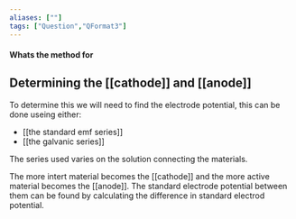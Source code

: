 ```yaml
---
aliases: [""]
tags: ["Question","QFormat3"]
---
```


#### Whats the method for
## Determining the [[cathode]] and [[anode]]

To determine this we will need to find the electrode potential, this can be done useing either:
- [[the standard emf series]]
- [[the galvanic series]]

The series used varies on the solution connecting the materials.

The more intert material becomes the [[cathode]] and the more active material becomes the [[anode]].
The standard electrode potential between them can be found by calculating the difference in standard electrod potential.
